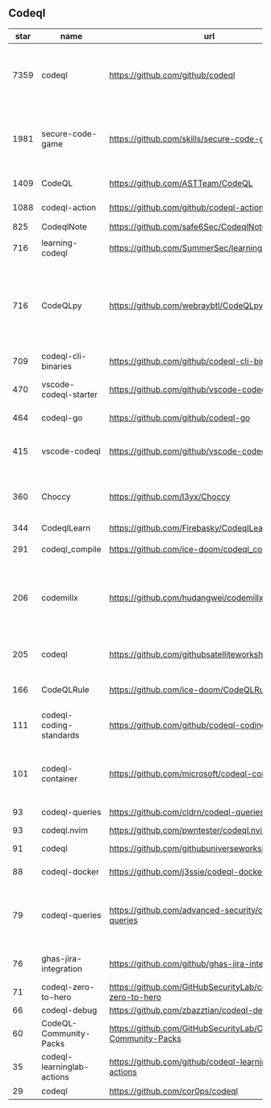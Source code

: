 ## Codeql
|star|name|url|des|
|---|---|---|---|
|7359|codeql|https://github.com/github/codeql|CodeQL: the libraries and queries that power security researchers around the world, as well as code scanning in GitHub Advanced Security|
|1981|secure-code-game|https://github.com/skills/secure-code-game|A GitHub Security Lab initiative, providing an in-repo learning experience, where learners secure intentionally vulnerable code.|
|1409|CodeQL|https://github.com/ASTTeam/CodeQL|《深入理解CodeQL》Finding vulnerabilities with CodeQL.|
|1088|codeql-action|https://github.com/github/codeql-action|Actions for running CodeQL analysis|
|825|CodeqlNote|https://github.com/safe6Sec/CodeqlNote|Codeql学习笔记|
|716|learning-codeql|https://github.com/SummerSec/learning-codeql|CodeQL Java 全网最全的中文学习资料|
|716|CodeQLpy|https://github.com/webraybtl/CodeQLpy|CodeQLpy是一款基于CodeQL实现的半自动化代码审计工具，目前仅支持java语言。实现从源码反编译，数据库生成，脆弱性发现的全过程，可以辅助代码审计人员快速定位源码可能存在的漏洞。|
|709|codeql-cli-binaries|https://github.com/github/codeql-cli-binaries|Binaries for the CodeQL CLI|
|470|vscode-codeql-starter|https://github.com/github/vscode-codeql-starter|Starter workspace to use with the CodeQL extension for Visual Studio Code.|
|464|codeql-go|https://github.com/github/codeql-go|The CodeQL extractor and libraries for Go.|
|415|vscode-codeql|https://github.com/github/vscode-codeql|An extension for Visual Studio Code that adds rich language support for CodeQL|
|360|Choccy|https://github.com/l3yx/Choccy|GitHub项目监控 && CodeQL自动扫描   (GitHub project monitoring && CodeQL automatic analysis)|
|344|CodeqlLearn|https://github.com/Firebasky/CodeqlLearn|记录学习codeql的过程|
|291|codeql_compile|https://github.com/ice-doom/codeql_compile|自动反编译闭源应用，创建codeql数据库|
|206|codemillx|https://github.com/hudangwei/codemillx|codemillx is a tool for CodeQL, extract the comments in the code and generate codeql module. 强化Go开源项目安全检测(内含开源项目漏洞挖掘方法)|
|205|codeql|https://github.com/githubsatelliteworkshops/codeql|GitHub Satellite 2020 workshops on finding security vulnerabilities with CodeQL for Java/JavaScript.|
|166|CodeQLRule|https://github.com/ice-doom/CodeQLRule|个人使用CodeQL编写的一些规则|
|111|codeql-coding-standards|https://github.com/github/codeql-coding-standards|This repository contains CodeQL queries and libraries which support various Coding Standards.|
|101|codeql-container|https://github.com/microsoft/codeql-container|Prepackaged and precompiled github codeql container for rapid analysis, deployment and development.|
|93|codeql-queries|https://github.com/cldrn/codeql-queries|My CodeQL queries collection|
|93|codeql.nvim|https://github.com/pwntester/codeql.nvim|CodeQL plugin for Neovim|
|91|codeql|https://github.com/githubuniverseworkshops/codeql|CodeQL workshops for GitHub Universe|
|88|codeql-docker|https://github.com/j3ssie/codeql-docker|Ready to use docker image for CodeQL|
|79|codeql-queries|https://github.com/advanced-security/codeql-queries|[Deprecated] GitHub's Field Team's CodeQL Custom Queries, Suites, and Configurations. See GitHubSecurityLab/CodeQL-Community-Packs instead|
|76|ghas-jira-integration|https://github.com/github/ghas-jira-integration|Synchronize GitHub Code Scanning alerts to Jira issues|
|71|codeql-zero-to-hero|https://github.com/GitHubSecurityLab/codeql-zero-to-hero|CodeQL zero to hero blog post series challenges|
|66|codeql-debug|https://github.com/zbazztian/codeql-debug||
|60|CodeQL-Community-Packs|https://github.com/GitHubSecurityLab/CodeQL-Community-Packs|Collection of community-driven CodeQL query, library and extension packs|
|35|codeql-learninglab-actions|https://github.com/github/codeql-learninglab-actions|Actions and Images for use in Learning Lab courses for CodeQL|
|29|codeql|https://github.com/cor0ps/codeql|收集规则|
